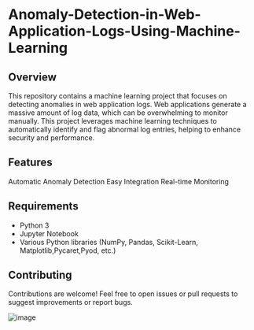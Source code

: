 # Anomaly-Detection-in-Web-Application-Logs-Using-Machine-Learning
## Overview
This repository contains a machine learning project that focuses on detecting anomalies in web application logs. 
Web applications generate a massive amount of log data, which can be overwhelming to monitor manually. 
This project leverages machine learning techniques to automatically identify and flag abnormal log entries, helping to enhance security and performance.

## Features
Automatic Anomaly Detection
Easy Integration
Real-time Monitoring

## Requirements
- Python 3
- Jupyter Notebook
- Various Python libraries (NumPy, Pandas, Scikit-Learn, Matplotlib,Pycaret,Pyod, etc.)

## Contributing
Contributions are welcome! Feel free to open issues or pull requests to suggest improvements or report bugs.


![image](https://github.com/himanshuwarudkar9/Anomaly-Detection-in-Web-Application-Logs-Using-Machine-Learning/assets/134875100/3d9d4546-ff1f-4bdd-b3de-195355ac5c18)
